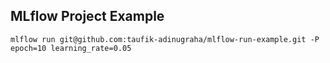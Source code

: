 ## MLflow Project Example

    mlflow run git@github.com:taufik-adinugraha/mlflow-run-example.git -P epoch=10 learning_rate=0.05

